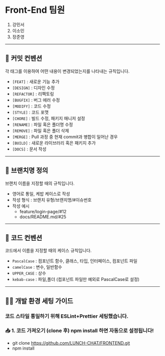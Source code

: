 # Front-End 팀원

1. 강민서  
2. 이소민  
3. 장준영  

---

## 📌 커밋 컨벤션

각 태그를 이용하여 어떤 내용이 변경되었는지를 나타내는 규칙입니다.

- `[FEAT]` : 새로운 기능 추가  
- `[DESIGN]` : 디자인 수정  
- `[REFACTOR]` : 리팩토링 
- `[BUGFIX]` : 버그 에러 수정
- `[MODIFY]` : 코드 수정 
- `[STYLE]` : 코드 포맷 
- `[CHORE]` : 빌드 수정, 패키지 매니저 설정  
- `[RENAME]` : 파일 혹은 폴더명 수정
- `[REMOVE]` : 파일 혹은 폴더 삭제
- `[MERGE]` : Pull 과정 중 현재 commit과 병합이 일어난 경우
- `[BUILD]` : 새로운 라이브러리 혹은 패키지 추가
- `[DOCS]` : 문서 작성 

---

## 🧾 브랜치명 정의

브랜치 이름을 지정할 때의 규칙입니다.

- 영어로 통일, 케밥 케이스로 작성
- 작성 형식 : 브랜치 유형/브랜치명/#이슈번호
- 작성 예시
  - feature/login-page/#12
  - docs/README.md/#25

---

## 📐 코드 컨벤션

코드에서 이름을 지정할 때의 케이스 규칙입니다.

- `PascalCase` : 컴포넌트 함수, 클래스, 타입, 인터페이스, 컴포넌트 파일  
- `camelCase` : 변수, 일반함수 
- `UPPER_CASE` : 상수
- `kebab-case` : 파일,폴더 (컴포넌트 파일만 예외로  PascalCase로 설정)

---

## 🧑‍💻 개발 환경 세팅 가이드
### 코드 스타일 통일하기 위해 ESLint+Prettier 세팅했습니다.
### 📥 1. 코드 가져오기 (clone 후) npm install 하면 자동으로 설정됩니다!

- git clone https://github.com/LUNCH-CHAT/FRONTEND.git 
- npm install 
